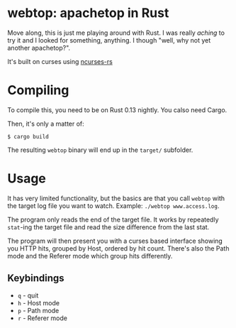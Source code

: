 # webtop: apachetop in Rust

Move along, this is just me playing around with Rust. I was really *aching* to try it and I looked
for something, anything. I though "well, why not yet another apachetop?".

It's built on curses using [ncurses-rs][ncurses-rs]

# Compiling

To compile this, you need to be on Rust 0.13 nightly. You calso need Cargo.

Then, it's only a matter of:

    $ cargo build

The resulting `webtop` binary will end up in the `target/` subfolder.

# Usage

It has very limited functionality, but the basics are that you call `webtop` with the target
log file you want to watch. Example: `./webtop www.access.log`.

The program only reads the end of the target file. It works by repeatedly `stat`-ing the target
file and read the size difference from the last stat.

The program will then present you with a curses based interface showing you HTTP hits, grouped
by Host, ordered by hit count. There's also the Path mode and the Referer mode which group hits
differently.

## Keybindings

* `q` - quit
* `h` - Host mode
* `p` - Path mode
* `r` - Referer mode

[ncurses-rs]: https://github.com/jeaye/ncurses-rs

